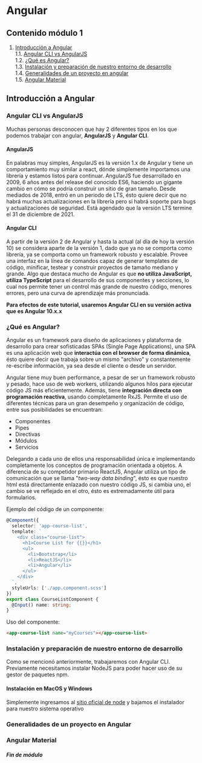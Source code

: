 
# Angular

## Contenido módulo 1

1. [Introducción a Angular](#introduccin-a-angular)\
1.1. [Angular CLI vs AngularJS](#angular-cli-vs-angularjs)\
1.2. [¿Qué es Angular?](#qu-es-angular)\
1.3. [Instalación y preparación de nuestro entorno de desarrollo](#instalacin-y-preparacin-de-nuestro-entorno-de-desarrollo)\
1.4. [Generalidades de un proyecto en angular](#generalidades-de-un-proyecto-en-angular)\
1.5. [Angular Material](#angular-material)

## Introducción a Angular

### Angular CLI vs AngularJS

Muchas personas desconocen que hay 2 diferentes tipos en los que podemos trabajar con angular, **AngularJS** y **Angular CLI**.

#### AngularJS

En palabras muy simples, AngularJS es la versión 1.x de Angular y tiene un comportamiento muy similar a react, dónde simplemente importamos
una librería y estamos listos para continuar. AngularJS fue desarrollado en 2009, 6 años antes del release del conocido ES6, haciendo un
gigante cambio en cómo se podría construir un sitio de gran tamaño. Desde mediados de 2018, entró en un periodo de LTS, ésto quiere decir
que no habrá muchas actualizaciones en la librería pero si habrá soporte para bugs y actualizaciones de seguridad. Está agendado que la
versión LTS termine el 31 de diciembre de 2021.

#### Angular CLI

A partir de la versión 2 de Angular y hasta la actual (al día de hoy la versión 10) se considera aparte de la versión 1, dado que ya no se
comporta como librería, ya se comporta como un framework robusto y escalable. Provee una interfaz en la línea de comandos capaz de generar
templates de código, minificar, testear y construir proyectos de tamaño mediano y grande. Algo que destaca mucho de Angular es que **no
utiliza JavaScript, utiliza TypeScript** para el desarrollo de sus componentes y secciones, lo cual nos permite tener un control más grande
de nuestro código, menores errores, pero una curva de aprendizaje más pronunciada.

**Para efectos de este tutorial, usaremos Angular CLI en su versión activa que es Angular 10.x.x**

### ¿Qué es Angular?

Angular es un framework para diseño de aplicaciones y plataforma de desarrollo para crear sofisticadas SPAs (Single Page Applications), una
SPA es una aplicación web que **interactúa con el browser de forma dinámica**, ésto quiere decir que trabaja sobre un mismo "archivo" y
constantemente re-escribe información, ya sea desde el cliente o desde un servidor.

Angular tiene muy buen performance, a pesar de ser un framework robusto y pesado, hace uso de web workers, utilizando algunos hilos para
ejecutar código JS más eficientemente. Además, tiene **integración directa con programación reactiva**, usando completamente RxJS.
Permite el uso de diferentes técnicas para un gran desempeño y organización de código, entre sus posibilidades se encuentran:
- Componentes
- Pipes
- Directivas
- Módulos
- Servicios

Delegando a cada uno de ellos una responsabilidad única e implementando completamente los conceptos de programación orientada a objetos.
A diferencia de su competidor primario ReactJS, Angular utiliza un tipo de comunicación que se llama "*two-way data binding*", ésto es que
nuestro html está directamente enlazado con nuestro código JS, si cambia uno, el cambio se ve reflejado en el otro, ésto es extremadamente
útil para formularios.

Ejemplo del código de un componente:
  
```typescript
@Component({
  selector: 'app-course-list',
  template: `
    <div class="course-list">
      <h1>Course List for {{}}</h1>
      <ul>
        <li>Bootstrap</li>
        <li>ReactJS</li>
        <li>Angular</li>
      </ul>
    </div>
  `,
  styleUrls: ['./app.component.scss']
})
export class CourseListComponent {
  @Input() name: string;
}
```
Uso del componente:
```html
<app-course-list name="myCourses"></app-course-list>
```
### Instalación y preparación de nuestro entorno de desarrollo

Como se mencionó anteriormente, trabajaremos con Angular CLI. Previamente necesitamos instalar NodeJS para poder hacer uso de su gestor de
paquetes npm.

#### Instalación en MacOS y Windows

Simplemente ingresamos al [sitio oficial de node](https://nodejs.org/) y bajamos el instalador para nuestro sistema operativo

### Generalidades de un proyecto en Angular
### Angular Material
##### Fin de módulo
